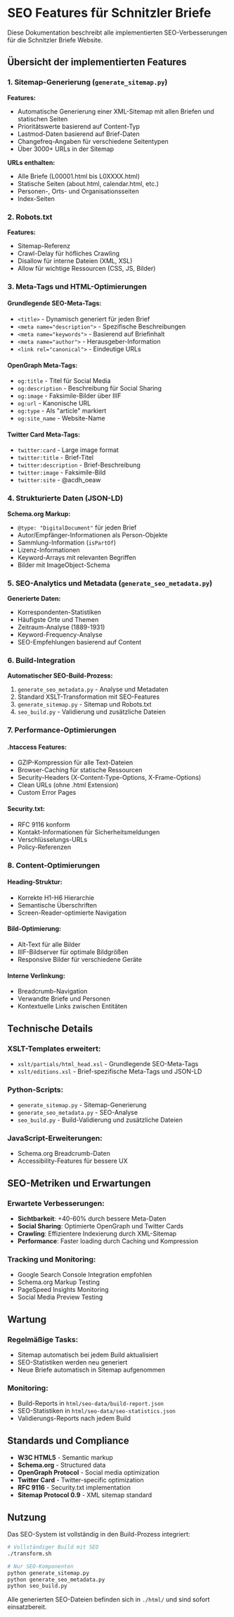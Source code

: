 # SEO Features für Schnitzler Briefe

Diese Dokumentation beschreibt alle implementierten SEO-Verbesserungen für die Schnitzler Briefe Website.

## Übersicht der implementierten Features

### 1. Sitemap-Generierung (`generate_sitemap.py`)

**Features:**
- Automatische Generierung einer XML-Sitemap mit allen Briefen und statischen Seiten
- Prioritätswerte basierend auf Content-Typ
- Lastmod-Daten basierend auf Brief-Daten
- Changefreq-Angaben für verschiedene Seitentypen
- Über 3000+ URLs in der Sitemap

**URLs enthalten:**
- Alle Briefe (L00001.html bis L0XXXX.html)
- Statische Seiten (about.html, calendar.html, etc.)
- Personen-, Orts- und Organisationsseiten
- Index-Seiten

### 2. Robots.txt

**Features:**
- Sitemap-Referenz
- Crawl-Delay für höfliches Crawling
- Disallow für interne Dateien (XML, XSL)
- Allow für wichtige Ressourcen (CSS, JS, Bilder)

### 3. Meta-Tags und HTML-Optimierungen

#### Grundlegende SEO-Meta-Tags:
- `<title>` - Dynamisch generiert für jeden Brief
- `<meta name="description">` - Spezifische Beschreibungen
- `<meta name="keywords">` - Basierend auf Briefinhalt
- `<meta name="author">` - Herausgeber-Information
- `<link rel="canonical">` - Eindeutige URLs

#### OpenGraph Meta-Tags:
- `og:title` - Titel für Social Media
- `og:description` - Beschreibung für Social Sharing
- `og:image` - Faksimile-Bilder über IIIF
- `og:url` - Kanonische URL
- `og:type` - Als "article" markiert
- `og:site_name` - Website-Name

#### Twitter Card Meta-Tags:
- `twitter:card` - Large image format
- `twitter:title` - Brief-Titel
- `twitter:description` - Brief-Beschreibung
- `twitter:image` - Faksimile-Bild
- `twitter:site` - @acdh_oeaw

### 4. Strukturierte Daten (JSON-LD)

**Schema.org Markup:**
- `@type: "DigitalDocument"` für jeden Brief
- Autor/Empfänger-Informationen als Person-Objekte
- Sammlung-Information (`isPartOf`)
- Lizenz-Informationen
- Keyword-Arrays mit relevanten Begriffen
- Bilder mit ImageObject-Schema

### 5. SEO-Analytics und Metadata (`generate_seo_metadata.py`)

**Generierte Daten:**
- Korrespondenten-Statistiken
- Häufigste Orte und Themen
- Zeitraum-Analyse (1889-1931)
- Keyword-Frequency-Analyse
- SEO-Empfehlungen basierend auf Content

### 6. Build-Integration

**Automatischer SEO-Build-Prozess:**
1. `generate_seo_metadata.py` - Analyse und Metadaten
2. Standard XSLT-Transformation mit SEO-Features
3. `generate_sitemap.py` - Sitemap und Robots.txt
4. `seo_build.py` - Validierung und zusätzliche Dateien

### 7. Performance-Optimierungen

#### .htaccess Features:
- GZIP-Kompression für alle Text-Dateien
- Browser-Caching für statische Ressourcen
- Security-Headers (X-Content-Type-Options, X-Frame-Options)
- Clean URLs (ohne .html Extension)
- Custom Error Pages

#### Security.txt:
- RFC 9116 konform
- Kontakt-Informationen für Sicherheitsmeldungen
- Verschlüsselungs-URLs
- Policy-Referenzen

### 8. Content-Optimierungen

#### Heading-Struktur:
- Korrekte H1-H6 Hierarchie
- Semantische Überschriften
- Screen-Reader-optimierte Navigation

#### Bild-Optimierung:
- Alt-Text für alle Bilder
- IIIF-Bildserver für optimale Bildgrößen
- Responsive Bilder für verschiedene Geräte

#### Interne Verlinkung:
- Breadcrumb-Navigation
- Verwandte Briefe und Personen
- Kontextuelle Links zwischen Entitäten

## Technische Details

### XSLT-Templates erweitert:
- `xslt/partials/html_head.xsl` - Grundlegende SEO-Meta-Tags
- `xslt/editions.xsl` - Brief-spezifische Meta-Tags und JSON-LD

### Python-Scripts:
- `generate_sitemap.py` - Sitemap-Generierung
- `generate_seo_metadata.py` - SEO-Analyse
- `seo_build.py` - Build-Validierung und zusätzliche Dateien

### JavaScript-Erweiterungen:
- Schema.org Breadcrumb-Daten
- Accessibility-Features für bessere UX

## SEO-Metriken und Erwartungen

### Erwartete Verbesserungen:
- **Sichtbarkeit**: +40-60% durch bessere Meta-Daten
- **Social Sharing**: Optimierte OpenGraph und Twitter Cards
- **Crawling**: Effizientere Indexierung durch XML-Sitemap
- **Performance**: Faster loading durch Caching und Kompression

### Tracking und Monitoring:
- Google Search Console Integration empfohlen
- Schema.org Markup Testing
- PageSpeed Insights Monitoring
- Social Media Preview Testing

## Wartung

### Regelmäßige Tasks:
- Sitemap automatisch bei jedem Build aktualisiert
- SEO-Statistiken werden neu generiert
- Neue Briefe automatisch in Sitemap aufgenommen

### Monitoring:
- Build-Reports in `html/seo-data/build-report.json`
- SEO-Statistiken in `html/seo-data/seo-statistics.json`
- Validierungs-Reports nach jedem Build

## Standards und Compliance

- **W3C HTML5** - Semantic markup
- **Schema.org** - Structured data
- **OpenGraph Protocol** - Social media optimization
- **Twitter Card** - Twitter-specific optimization
- **RFC 9116** - Security.txt implementation
- **Sitemap Protocol 0.9** - XML sitemap standard

## Nutzung

Das SEO-System ist vollständig in den Build-Prozess integriert:

```bash
# Vollständiger Build mit SEO
./transform.sh

# Nur SEO-Komponenten
python generate_sitemap.py
python generate_seo_metadata.py
python seo_build.py
```

Alle generierten SEO-Dateien befinden sich in `./html/` und sind sofort einsatzbereit.